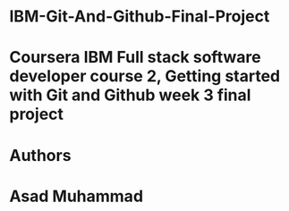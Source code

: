 # IBM-Git-And-Github-Final-Project
# Coursera IBM Full stack software developer course 2, Getting started with Git and Github week 3 final project
# Authors
# Asad Muhammad
